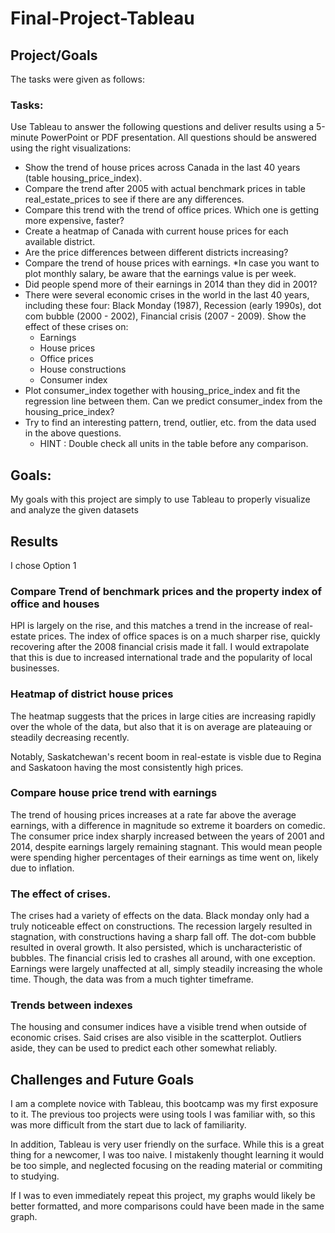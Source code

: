 # Final-Project-Tableau

## Project/Goals

The tasks were given as follows:
### Tasks:
Use Tableau to answer the following questions and deliver results using a 5-minute PowerPoint or PDF presentation. All questions should be answered using the right visualizations:

- Show the trend of house prices across Canada in the last 40 years (table housing_price_index).
- Compare the trend after 2005 with actual benchmark prices in table real_estate_prices to see if there are any differences.
- Compare this trend with the trend of office prices. Which one is getting more expensive, faster?
- Create a heatmap of Canada with current house prices for each available district.
- Are the price differences between different districts increasing?
- Compare the trend of house prices with earnings. *In case you want to plot monthly salary, be aware that the earnings value is per week.
- Did people spend more of their earnings in 2014 than they did in 2001?
- There were several economic crises in the world in the last 40 years, including these four: Black Monday (1987), Recession (early 1990s), dot com bubble (2000 - 2002), Financial crisis (2007 - 2009). Show the effect of these crises on:
  - Earnings
  - House prices
  - Office prices
  - House constructions
  - Consumer index
- Plot consumer_index together with housing_price_index and fit the regression line between them. Can we predict consumer_index from the housing_price_index?
- Try to find an interesting pattern, trend, outlier, etc. from the data used in the above questions.
  - HINT : Double check all units in the table before any comparison.

## Goals:

My goals with this project are simply to use Tableau to properly visualize and analyze the given datasets 

## Results
I chose Option 1

### Compare Trend of benchmark prices and the property index of  office and houses

HPI is largely on the rise, and this matches a trend in the increase of real-estate prices.
The index of office spaces is on a much sharper rise, quickly recovering after the 2008 financial crisis made it fall.
I would extrapolate that this is due to increased international trade and the popularity of local businesses. 

### Heatmap of district house prices
The heatmap suggests that the prices in large cities are increasing rapidly over the whole of the data, but also that it is on average are plateauing or steadily decreasing recently. 

Notably, Saskatchewan's recent boom in real-estate is visble due to Regina and Saskatoon having the most consistently high prices.  

### Compare house price trend with earnings
The trend of housing prices increases at a rate far above the average earnings, with a difference in magnitude so extreme it boarders on comedic.
The consumer price index sharply increased between the years of 2001 and 2014, despite earnings largely remaining stagnant. This would mean people were spending higher percentages of their earnings as time went on, likely due to inflation.
### The effect of crises.
The crises had a variety of effects on the data.
Black monday only had a truly noticeable effect on constructions.
The recession largely resulted in stagnation, with constructions having a sharp fall off.
The dot-com bubble resulted in overal growth. It also persisted, which is uncharacteristic of bubbles.
The financial crisis led to crashes all around, with one exception. 
Earnings were largely unaffected at all, simply steadily increasing the whole time. Though, the data was from a much tighter timeframe.

### Trends between indexes

The housing and consumer indices have a visible trend when outside of economic crises. Said crises are also visible in the scatterplot.
Outliers aside, they can be used to predict each other somewhat reliably. 

## Challenges and Future Goals 

I am a complete novice with Tableau, this bootcamp was my first exposure to it. The previous too projects were using tools I was familiar with, so this was more difficult from the start due to lack of familiarity.

In addition, Tableau is very user friendly on the surface. While this is a great thing for a newcomer, I was too naive. I mistakenly thought learning it would be too simple, and neglected focusing on the reading material or commiting to studying.

If I was to even immediately repeat this project, my graphs would likely be better formatted, and more comparisons could have been made in the same graph.
